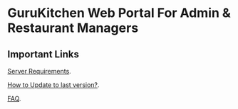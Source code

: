 # GuruKitchen Web Portal For Admin & Restaurant Managers

## Important Links
 [Server Requirements](https://support.smartersvision.com/help-center/articles/3/4/3/introduction).
  
 [How to Update to last version?](https://support.smartersvision.com/help-center/articles/3/4/9/update).
 
 [FAQ](https://support.smartersvision.com/help-center/categories/6/laravel-application-faq).
 

